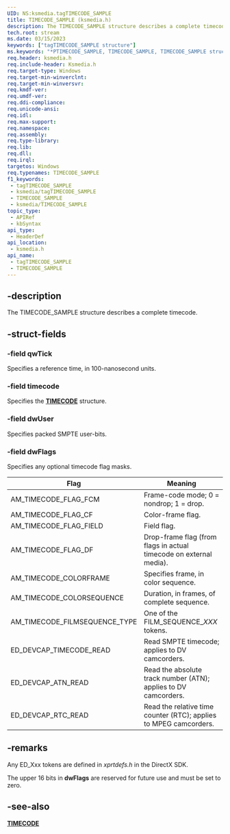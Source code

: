 ```yaml
---
UID: NS:ksmedia.tagTIMECODE_SAMPLE
title: TIMECODE_SAMPLE (ksmedia.h)
description: The TIMECODE_SAMPLE structure describes a complete timecode.
tech.root: stream
ms.date: 03/15/2023
keywords: ["tagTIMECODE_SAMPLE structure"]
ms.keywords: "*PTIMECODE_SAMPLE, TIMECODE_SAMPLE, TIMECODE_SAMPLE structure [Streaming Media Devices], ksmedia/TIMECODE_SAMPLE, stream.timecode_sample, tagTIMECODE_SAMPLE, vidcapstruct_518cf1af-a1e2-43a6-b97f-115c4fe8cb6d.xml"
req.header: ksmedia.h
req.include-header: Ksmedia.h
req.target-type: Windows
req.target-min-winverclnt: 
req.target-min-winversvr: 
req.kmdf-ver: 
req.umdf-ver: 
req.ddi-compliance: 
req.unicode-ansi: 
req.idl: 
req.max-support: 
req.namespace: 
req.assembly: 
req.type-library: 
req.lib: 
req.dll: 
req.irql: 
targetos: Windows
req.typenames: TIMECODE_SAMPLE
f1_keywords:
 - tagTIMECODE_SAMPLE
 - ksmedia/tagTIMECODE_SAMPLE
 - TIMECODE_SAMPLE
 - ksmedia/TIMECODE_SAMPLE
topic_type:
 - APIRef
 - kbSyntax
api_type:
 - HeaderDef
api_location:
 - ksmedia.h
api_name:
 - tagTIMECODE_SAMPLE
 - TIMECODE_SAMPLE
---
```


## -description

The TIMECODE_SAMPLE structure describes a complete timecode.

## -struct-fields

### -field qwTick

Specifies a reference time, in 100-nanosecond units.

### -field timecode

Specifies the [**TIMECODE**](/windows-hardware/drivers/ddi/ksmedia/ns-ksmedia-_timecode) structure.

### -field dwUser

Specifies packed SMPTE user-bits.

### -field dwFlags

Specifies any optional timecode flag masks.

| Flag | Meaning |
|---|---|
| AM_TIMECODE_FLAG_FCM | Frame-code mode; 0 = nondrop; 1 = drop. |
| AM_TIMECODE_FLAG_CF | Color-frame flag. |
| AM_TIMECODE_FLAG_FIELD | Field flag. |
| AM_TIMECODE_FLAG_DF | Drop-frame flag (from flags in actual timecode on external media). |
| AM_TIMECODE_COLORFRAME | Specifies frame, in color sequence. |
| AM_TIMECODE_COLORSEQUENCE | Duration, in frames, of complete sequence. |
| AM_TIMECODE_FILMSEQUENCE_TYPE | One of the FILM_SEQUENCE\_*XXX* tokens. |
| ED_DEVCAP_TIMECODE_READ | Read SMPTE timecode; applies to DV camcorders. |
| ED_DEVCAP_ATN_READ | Read the absolute track number (ATN); applies to DV camcorders. |
| ED_DEVCAP_RTC_READ | Read the relative time counter (RTC); applies to MPEG camcorders. |

## -remarks

Any ED_Xxx tokens are defined in *xprtdefs.h* in the DirectX SDK.

The upper 16 bits in **dwFlags** are reserved for future use and must be set to zero.

## -see-also

[**TIMECODE**](/windows-hardware/drivers/ddi/ksmedia/ns-ksmedia-_timecode)
